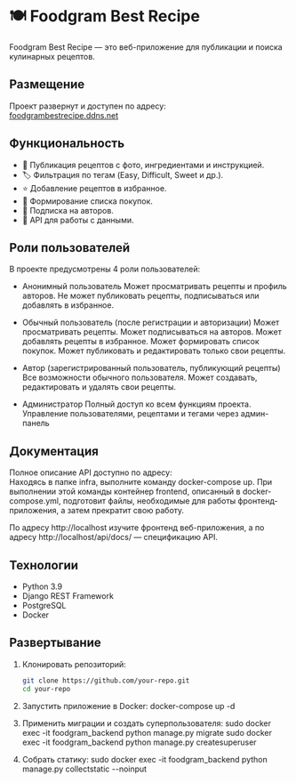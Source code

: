# 🍽 **Foodgram Best Recipe**  

Foodgram Best Recipe — это веб-приложение для публикации и поиска кулинарных рецептов.  

## **Размещение**  
Проект развернут и доступен по адресу:  
    [foodgrambestrecipe.ddns.net](http://foodgrambestrecipe.ddns.net/)  

## **Функциональность**  
- 📌 Публикация рецептов с фото, ингредиентами и инструкцией.  
- 🏷 Фильтрация по тегам (Easy, Difficult, Sweet и др.).  
- ⭐ Добавление рецептов в избранное.  
- 🛒 Формирование списка покупок.  
- 👥 Подписка на авторов.  
- 📡 API для работы с данными.  

## **Роли пользователей**
В проекте предусмотрены 4 роли пользователей:

- Анонимный пользователь
    Может просматривать рецепты и профиль авторов.
    Не может публиковать рецепты, подписываться или добавлять в избранное.

-  Обычный пользователь (после регистрации и авторизации)
    Может просматривать рецепты.
    Может подписываться на авторов.
    Может добавлять рецепты в избранное.
    Может формировать список покупок.
    Может публиковать и редактировать только свои рецепты.
- Автор (зарегистрированный пользователь, публикующий рецепты)
    Все возможности обычного пользователя.
    Может создавать, редактировать и удалять свои рецепты.
- Администратор
    Полный доступ ко всем функциям проекта.
    Управление пользователями, рецептами и тегами через админ-панель

## **Документация**  
Полное описание API доступно по адресу:  
    Находясь в папке infra, выполните команду docker-compose up. При выполнении этой команды контейнер frontend, описанный в docker-compose.yml, подготовит файлы, необходимые для работы фронтенд-приложения, а затем прекратит свою работу. 
 
По адресу http://localhost изучите фронтенд веб-приложения, а по адресу http://localhost/api/docs/ — спецификацию API.  

##  **Технологии**  
- Python 3.9  
- Django REST Framework  
- PostgreSQL  
- Docker  

##  **Развертывание**  
1. Клонировать репозиторий:  
   ```bash
   git clone https://github.com/your-repo.git
   cd your-repo

2. Запустить приложение в Docker:
    docker-compose up -d


3. Применить миграции и создать суперпользователя:
    sudo docker exec -it foodgram_backend python manage.py migrate
    sudo docker exec -it foodgram_backend python manage.py createsuperuser

4. Собрать статику:
    sudo docker exec -it foodgram_backend python manage.py collectstatic --noinput


